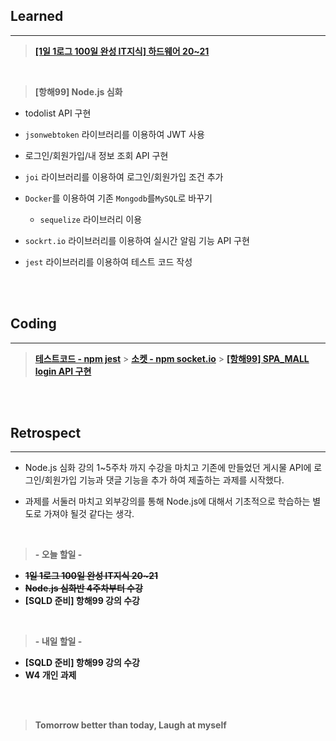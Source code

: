 ## Learned

---

> **[[1일 1로그 100일 완성 IT지식] 하드웨어 20~21](https://velog.io/@lilclown/book12)**

<br>

> **[항해99] Node.js 심화**

- todolist API 구현

- `jsonwebtoken` 라이브러리를 이용하여 JWT 사용

- 로그인/회원가입/내 정보 조회 API 구현

- `joi` 라이브러리를 이용하여 로그인/회원가입 조건 추가

- `Docker`를 이용하여 기존 `Mongodb`를`MySQL`로 바꾸기

  - `sequelize` 라이브러리 이용

- `sockrt.io` 라이브러리를 이용하여 실시간 알림 기능 API 구현

- `jest` 라이브러리를 이용하여 테스트 코드 작성

<br><br>

## Coding

---

> **[테스트코드 - npm jest](https://github.com/lilclown97/TIL/tree/main/%ED%95%AD%ED%95%B499/practice/hello-jest)** > **[소켓 - npm socket.io](https://github.com/lilclown97/TIL/tree/main/%ED%95%AD%ED%95%B499/practice/hello-socket)** > **[[항해99] SPA_MALL login API 구현](https://github.com/lilclown97/TIL/tree/main/%ED%95%AD%ED%95%B499/W4-SPA_MALL-login)**

<br><br>

## Retrospect

---

- Node.js 심화 강의 1~5주차 까지 수강을 마치고 기존에 만들었던 게시물 API에 로그인/회원가입 기능과 댓글 기능을 추가 하여 제출하는 과제를 시작했다.

- 과제를 서둘러 마치고 외부강의를 통해 Node.js에 대해서 기초적으로 학습하는 별도로 가져야 될것 같다는 생각.

<br>

> **- 오늘 할일 -**

- ~~**1일 1로그 100일 완성 IT지식 20~21**~~
- ~~**Node.js 심화반 4주차부터 수강**~~
- **[SQLD 준비] 항해99 강의 수강**

<br>

> **- 내일 할일 -**

- **[SQLD 준비] 항해99 강의 수강**
- **W4 개인 과제**

<br><br>

> **Tomorrow better than today, Laugh at myself**
